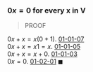 ### $0x = 0$ for every x in V

> PROOF

$0x + x = x(0 + 1)$. [01-01-07](01-01-07.md) \
$0x + x = x1 = x$. [01-01-05](01-01-05.md) \
$0x + x = x + 0$. [01-01-03](01-01-03.md) \
$0x = 0$. [01-02-01](01-02-01.md) $\blacksquare$

